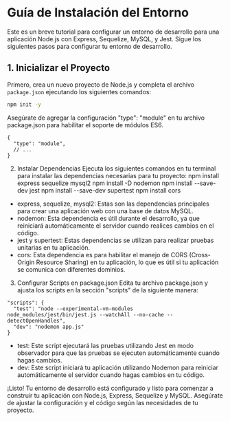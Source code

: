 
# Guía de Instalación del Entorno

Este es un breve tutorial para configurar un entorno de desarrollo para una aplicación Node.js con Express, Sequelize, MySQL, y Jest. Sigue los siguientes pasos para configurar tu entorno de desarrollo.

## 1. Inicializar el Proyecto

Primero, crea un nuevo proyecto de Node.js y completa el archivo `package.json` ejecutando los siguientes comandos:

```bash
npm init -y
```
Asegúrate de agregar la configuración "type": "module" en tu archivo package.json para habilitar el soporte de módulos ES6.
```
{
  "type": "module",
  // ...
}
```
2. Instalar Dependencias
Ejecuta los siguientes comandos en tu terminal para instalar las dependencias necesarias para tu proyecto:
npm install express sequelize mysql2
npm install -D nodemon
npm install --save-dev jest
npm install --save-dev supertest
npm install cors

* express, sequelize, mysql2: Estas son las dependencias principales para crear una aplicación web con una base de datos MySQL.
* nodemon: Esta dependencia es útil durante el desarrollo, ya que reiniciará automáticamente el servidor cuando realices cambios en el código.
* jest y supertest: Estas dependencias se utilizan para realizar pruebas unitarias en tu aplicación.
* cors: Esta dependencia es para habilitar el manejo de CORS (Cross-Origin Resource Sharing) en tu aplicación, lo que es útil si tu aplicación se comunica con diferentes dominios.

3. Configurar Scripts en package.json
Edita tu archivo package.json y ajusta los scripts en la sección "scripts" de la siguiente manera:
```
"scripts": {
  "test": "node --experimental-vm-modules node_modules/jest/bin/jest.js --watchAll --no-cache --detectOpenHandles",
  "dev": "nodemon app.js"
}
```
* test: Este script ejecutará las pruebas utilizando Jest en modo observador para que las pruebas se ejecuten automáticamente cuando hagas cambios.
* dev: Este script iniciará tu aplicación utilizando Nodemon para reiniciar automáticamente el servidor cuando hagas cambios en tu código.
  
¡Listo! Tu entorno de desarrollo está configurado y listo para comenzar a construir tu aplicación con Node.js, Express, Sequelize y MySQL. Asegúrate de ajustar la configuración y el código según las necesidades de tu proyecto.

